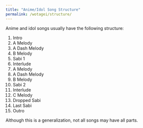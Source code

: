 ```yaml
---
title: "Anime/Idol Song Structure"
permalink: /wotagei/structure/
---
```


Anime and idol songs usually have the following structure:
1. Intro
2. A Melody
3. A Dash Melody
4. B Melody
5. Sabi 1
6. Interlude
7. A Melody
8. A Dash Melody
9. B Melody
10. Sabi 2
11. Interlude
12. C Melody 
13. Dropped Sabi 
14. Last Sabi
15. Outro

Although this is a generalization, not all songs may have all parts.
